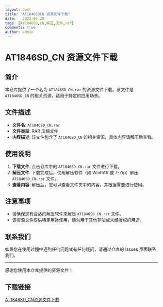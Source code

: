 ```yaml
---
layout: post
title: "AT1846SDCN 资源文件下载"
date:   2022-09-28
tags: [AT1846SD,CN,解压,文件,rar]
comments: true
author: admin
---
```

# AT1846SD_CN 资源文件下载

## 简介

本仓库提供了一个名为 `AT1846SD_CN.rar` 的资源文件下载。该文件是 `AT1846SD_CN` 的相关资源，适用于特定的应用场景。

## 文件描述

- **文件名**: `AT1846SD_CN.rar`
- **文件类型**: RAR 压缩文件
- **内容描述**: 该文件包含了 `AT1846SD_CN` 的相关资源，具体内容请解压后查看。

## 使用说明

1. **下载文件**: 点击仓库中的 `AT1846SD_CN.rar` 文件进行下载。
2. **解压文件**: 下载完成后，使用解压软件（如 WinRAR 或 7-Zip）解压 `AT1846SD_CN.rar` 文件。
3. **查看内容**: 解压后，您可以查看文件夹中的内容，并根据需要进行使用。

## 注意事项

- 请确保您有合适的解压软件来解压 `AT1846SD_CN.rar` 文件。
- 该资源文件仅供特定用途使用，请勿用于其他非法或未经授权的用途。

## 联系我们

如果您在使用过程中遇到任何问题或有任何疑问，请通过仓库的 Issues 页面联系我们。

---

感谢您使用本仓库提供的资源文件！

## 下载链接

[AT1846SD_CN资源文件下载](https://pan.quark.cn/s/a3971843887d)